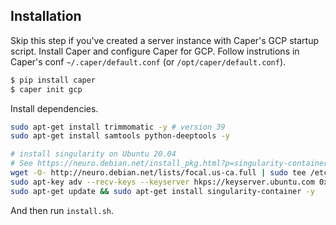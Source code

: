 ## Installation


Skip this step if you've created a server instance with Caper's GCP startup script. Install Caper and configure Caper for GCP. Follow instrutions in Caper's conf `~/.caper/default.conf` (or `/opt/caper/default.conf`).
```bash
$ pip install caper
$ caper init gcp
```

Install dependencies.
```bash
sudo apt-get install trimmomatic -y # version 39
sudo apt-get install samtools python-deeptools -y

# install singularity on Ubuntu 20.04
# See https://neuro.debian.net/install_pkg.html?p=singularity-container for other Ubuntu OS
wget -O- http://neuro.debian.net/lists/focal.us-ca.full | sudo tee /etc/apt/sources.list.d/neurodebian.sources.list
sudo apt-key adv --recv-keys --keyserver hkps://keyserver.ubuntu.com 0xA5D32F012649A5A9 -y
sudo apt-get update && sudo apt-get install singularity-container -y
```

And then run `install.sh`.

